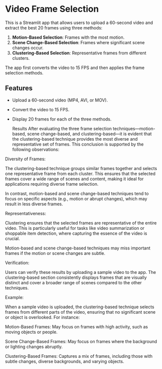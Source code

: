 # Video Frame Selection

This is a Streamlit app that allows users to upload a 60-second video and extract the best 20 frames using three methods:
1. **Motion-Based Selection**: Frames with the most motion.
2. **Scene Change-Based Selection**: Frames where significant scene changes occur.
3. **Clustering-Based Selection**: Representative frames from different clusters.

The app first converts the video to 15 FPS and then applies the frame selection methods.

## Features
- Upload a 60-second video (MP4, AVI, or MOV).
- Convert the video to 15 FPS.
- Display 20 frames for each of the three methods.


  Results
After evaluating the three frame selection techniques—motion-based, scene change-based, and clustering-based—it is evident that the clustering-based technique provides the most diverse and representative set of frames. This conclusion is supported by the following observations:

Diversity of Frames:

The clustering-based technique groups similar frames together and selects one representative frame from each cluster. This ensures that the selected frames cover a wide range of scenes and content, making it ideal for applications requiring diverse frame selection.

In contrast, motion-based and scene change-based techniques tend to focus on specific aspects (e.g., motion or abrupt changes), which may result in less diverse frames.

Representativeness:

Clustering ensures that the selected frames are representative of the entire video. This is particularly useful for tasks like video summarization or shoppable item detection, where capturing the essence of the video is crucial.

Motion-based and scene change-based techniques may miss important frames if the motion or scene changes are subtle.

Verification:

Users can verify these results by uploading a sample video to the app. The clustering-based section consistently displays frames that are visually distinct and cover a broader range of scenes compared to the other techniques.

Example:

When a sample video is uploaded, the clustering-based technique selects frames from different parts of the video, ensuring that no significant scene or object is overlooked. For instance:

Motion-Based Frames: May focus on frames with high activity, such as moving objects or people.

Scene Change-Based Frames: May focus on frames where the background or lighting changes abruptly.

Clustering-Based Frames: Captures a mix of frames, including those with subtle changes, diverse backgrounds, and varying objects.
